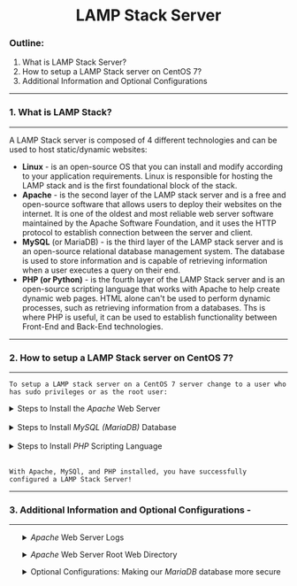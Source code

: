 <H1 style="text-align: center;"> LAMP Stack Server </H1> 

### Outline: 
1. What is LAMP Stack Server? 
2. How to setup a LAMP Stack server on CentOS 7? 
3. Additional Information and Optional Configurations
---
### 1. What is LAMP Stack? 
---

<p> A LAMP Stack server is composed of 4 different technologies and can be used to host static/dynamic websites: </p>


* **Linux** - is an open-source OS that you can install and modify according to your application requirements. Linux is responsible for hosting the LAMP stack and is the first foundational block of the stack. 
* **Apache** - is the second layer of the LAMP stack server and is a free and open-source software that allows users to deploy their websites on the internet. It is one of the oldest and most reliable web server software maintained by the Apache Software Foundation, and it uses the HTTP protocol to establish connection between the server and client.
* **MySQL** (or MariaDB) - is the third layer of the LAMP stack server and is an open-source relational database management system. The database is used to store information and is capable of retrieving information when a user executes a query on their end.
* **PHP (or Python)** - is the fourth layer of the LAMP Stack server and is an open-source scripting language that works with Apache to help create dynamic web pages. HTML alone can't be used to perform dynamic processes, such as retrieving information from a databases. Ths is where PHP is useful, it can be used to establish functionality between Front-End and Back-End technologies.
---
### 2. How to setup a LAMP Stack server on CentOS 7?
--- 
```
To setup a LAMP stack server on a CentOS 7 server change to a user who has sudo privileges or as the root user:  
```
<details><summary>Steps to Install the <em>Apache</em> Web Server</summary> <br/>

Step 1 - Install the <em>Apache</em> web server package (httpd): 
```
    yum install -y httpd
```
Step 2 - Start and Enable the <em>httpd</em> service: 
```
    systemctl start httpd ; systemctl enable httpd 
```
Step 3 - By default the <em>Apache</em> web server uses the HTTP/S protocols, so we will have to open up ports 80/443:
```
    firewall-cmd --permanent --add-port={80,443}/tcp
    firewall-cmd --reload
```
Step 4 - With the installation successful and the ports opened, navigate to your server's IP address and you will see <em>Apache HTTP Server</em> Testing page. To get the IP address of your server, run the following command:
```
    ifconfig
```
<img src="https://pbs.twimg.com/media/EfsSthhXoAAgwIn.jpg" alt="Apache Testing Page">

</details>
<br/>

<details><summary>Steps to Install <em>MySQL (MariaDB)</em> Database </summary> <br/>

Step 1 - To install the <em>MariaDB</em>, execute the following command: 
```
    yum install mariadb-server
```
Step 2 - To start and enable <em>MariaDB</em>, run the following command:
```
    systemctl start mariadb ; systemctl enable mariadb 
```
Step 3 - To secure your database, <em>MariaDB</em>comes with pre-installed security script that you can invoke by running the following command: 
```
    sudo mysql_secure_installation
```
During the script installation, there will be a series of prompts that you will have to answer. The first prompt will be <strong>"Enter current password for root (enter for none):" </strong>, for this prompt press "Enter" for none because we have not setup a database root password. For the second prompt, you will be asked <strong> "Set root password? [Y/n]" </strong> type "N" and press "Enter". Since we are creating this LAMP Stack server in a lab environment, we can bypass setting a root password for now but in a production environment it would be best practice to set a root password for better security.   

The third prompt will ask <strong>"Remove anonymous users? [Y/n] </strong>, type "Y" and press "Enter". This will remove anonymous users. 

Next prompt will ask <strong>"Disallow root login remotely? [Y/n] </strong>, type "Y" and press "Enter". This prevent will prevent remote root login onto the database.

The last prompt will ask to reload the settings entered in the pervious prompts, <strong> "Reload privilege tables now? [Y/n] </strong>. For this prompt, type "Y" and press enter so the settings can be implemented. 

Once done with prompts, you should see the following message: 
```
All done!  If you've completed all of the above steps, your MariaDB
installation should now be secure.

Thanks for using MariaDB!
```
Step 4 - Log onto the MariaDB console, by running: 
```
    sudo mysql
```
Once connected you should see the following message or something similar: 
```
Welcome to the MariaDB monitor.  Commands end with ; or \g.
Your MariaDB connection id is 8
Server version: 5.5.68-MariaDB MariaDB Server

Copyright (c) 2000, 2018, Oracle, MariaDB Corporation Ab and others.

Type 'help;' or '\h' for help. Type '\c' to clear the current input statement.

MariaDB [(none)]>

```

Seeing the above message confirms that <em>MariaDB</em> was successfully installed!  

</details> <br/>

<details><summary>Steps to Install <em>PHP</em> Scripting Language </summary> <br/>

Step 1 - To install <em>PHP</em>, you will need to install the following packages: 
```
yum install -y php php-mysql
```

Step 2 - Since <em>PHP</em> is a module and not a service, we will have restart <em>httpd</em> to enable <em>PHP</em> by invoking the following command: 
```
systemctl restart httpd
```

Step 3 - To test if <em>PHP</em> is working correctly, create a file called ```info.php``` underneath ``` /var/www/html/ ``` and inside the file add the following line: 
```
<?php phpinfo(); ?>
```

Afterwards navigate to your server's IP address: ``` <IP Address>/info.php ``` and it should display something similar to this: <br/>  

<img src="https://www.webhostinghub.com/help/images/stories/website/phpinfo.jpg" alt="PHP Information Page">

</details> <br/>

```
With Apache, MySQl, and PHP installed, you have successfully configured a LAMP Stack Server!
```
---
### 3. Additional Information and Optional Configurations - 
---

<ul> <details><summary> <em>Apache </em> Web Server Logs </summary> <br/>

The <em>Apache</em> web server logs are located underneath the following directory: ``` /var/log/httpd/ ```. 
Underneath this directory, you will find the following files: 
```
[root@webserver1 httpd]# pwd
/var/log/httpd
[root@webserver1 httpd]# ll
total 12
-rw-r--r--. 1 root root 6503 Feb  6 17:35 access_log
-rw-r--r--. 1 root root 3065 Feb  6 17:35 error_log
```
* Error Logs - This log file will contain all or any errors associated to the <em>Apache</em>, and some errors will distinguishable by HTTP Response Codes. 
* Access Logs - This log file will contain event logs for whenever someone accessed your website. 

</details></ul>

<ul> <details><summary> <em>Apache </em> Web Server Root Web Directory </summary> <br/>

The root web directory for <em>Apache</em> Web Server is the following directory: ```/var/www/html/```. Underneath this directory, you will store your webpages. In the following example, I created a webpage that contains "Hello, I am testing my webserver" and used the ```curl``` command to display my webpage: 
```
[root@webserver1 html]# pwd
/var/www/html
[root@webserver1 html]# echo "Hello, I am testing my webserver" >> index.html
[root@webserver1 html]#
[root@webserver1 html]# ll
total 4
-rw-r--r--. 1 root root 33 Feb  6 19:57 index.html
[root@webserver1 html]#
[root@webserver1 html]# cat index.html
Hello, I am testing my webserver
[root@webserver1 html]#
[root@webserver1 html]# curl 192.168.1.51
Hello, I am testing my webserver
```
</details> </ul>

<ul> <details><summary> Optional Configurations: Making our <em>MariaDB </em> database more secure</summary> <br/>

To add an extra layer of security to our database, we can configure user accounts to have less privileges for every database and this is helpful when you have multiple databases being hosted on a single server. 

To illustrate this I will create a new database called ```Practice``` and give full user ```john``` full privileges and at the same time restricting ```john``` from creating and modifying other databases on your server. 

To follow along execute the following commands: 
```
[root@webserver1 ~]# mysql
Welcome to the MariaDB monitor.  Commands end with ; or \g.
Your MariaDB connection id is 14
Server version: 5.5.68-MariaDB MariaDB Server

Copyright (c) 2000, 2018, Oracle, MariaDB Corporation Ab and others.

Type 'help;' or '\h' for help. Type '\c' to clear the current input statement.

MariaDB [(none)]> CREATE DATABASE Practice;
Query OK, 1 row affected (0.00 sec)
MariaDB [(none)]> SHOW DATABASES;
+--------------------+
| Database           |
+--------------------+
| information_schema |
| Practice           |
| mysql              |
| performance_schema |
| testing            |
+--------------------+
5 rows in set (0.00 sec)

```
Next execute the following command: 
```
GRANT ALL ON Practice.* TO 'john'@'localhost' IDENTIFIED BY 'password' WITH GRANT OPTION;
```
* This command will grant all privileges to the user, john, for the Practice database and prevent John from creating/modifying any other databases on the server. The command will assign "password" as the database password for user john

Next, run the following command to reload and save the privileges granted to user John: 
```
FLUSH PRIVILEGES;
```
```
MariaDB [(none)]> GRANT ALL ON Practice.* TO 'john'@'localhost' IDENTIFIED BY 'password' WITH GRANT OPTION;
Query OK, 0 rows affected (0.00 sec)
MariaDB [(none)]> FLUSH PRIVILEGES;
Query OK, 0 rows affected (0.00 sec)
```

Now exit out of the database and log onto the database as user john: 
```
[root@webserver1 ~]# mysql -u john -p
Enter password:
Welcome to the MariaDB monitor.  Commands end with ; or \g.
Your MariaDB connection id is 17
Server version: 5.5.68-MariaDB MariaDB Server

Copyright (c) 2000, 2018, Oracle, MariaDB Corporation Ab and others.

Type 'help;' or '\h' for help. Type '\c' to clear the current input statement.

```
To ensure the changes to privileges went through, attempt to create a database and you will see an access denied error: 

```
MariaDB [(none)]> CREATE DATABASE Dev;
ERROR 1044 (42000): Access denied for user 'john'@'localhost' to database 'Dev'
```
</details> </ul>
